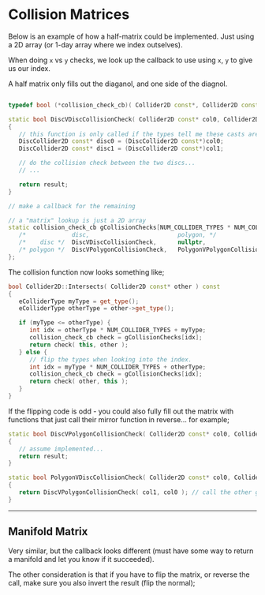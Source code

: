 
Collision Matrices
======

Below is an example of how a half-matrix could be implemented.  Just using a 2D array (or 1-day array where we index outselves).

When doing `x` vs `y` checks, we look up the callback to use using `x`, `y` to give us our index. 

A half matrix only fills out the diaganol, and one side of the diagnol.

```cpp

typedef bool (*collision_check_cb)( Collider2D const*, Collider2D const* ); 

static bool DiscVDiscCollisionCheck( Collider2D const* col0, Collider2D* const* col1 )
{
   // this function is only called if the types tell me these casts are safe - so no need to a dynamic cast or type checks here.
   DiscCollider2D const* disc0 = (DiscCollider2D const*)col0; 
   DiscCollider2D const* disc1 = (DiscCollider2D const*)col1; 

   // do the collision check between the two discs...
   // ...

   return result; 
}

// make a callback for the remaining 

// a "matrix" lookup is just a 2D array
static collision_check_cb gCollisionChecks[NUM_COLLIDER_TYPES * NUM_COLLIDER_TYPES] = {
   /*             disc,                         polygon, */
   /*    disc */  DiscVDiscCollisionCheck,      nullptr, 
   /* polygon */  DiscVPolygonCollisionCheck,   PolygonVPolygonCollisionCheck
};

```

The collision function now looks something like; 

```cpp
bool Collider2D::Intersects( Collider2D const* other ) const 
{
   eColliderType myType = get_type();
   eColliderType otherType = other->get_type();

   if (myType <= otherType) {
      int idx = otherType * NUM_COLLIDER_TYPES + myType; 
      collision_check_cb check = gCollisionChecks[idx]; 
      return check( this, other ); 
   } else {
      // flip the types when looking into the index.
      int idx = myType * NUM_COLLIDER_TYPES + otherType; 
      collision_check_cb check = gCollisionChecks[idx]; 
      return check( other, this ); 
   }
}
```


If the flipping code is odd - you could also fully fill out the matrix with functions that just call their mirror function in reverse... for example;

```cpp
static bool DiscVPolygonCollisionCheck( Collider2D const* col0, Collider2D* const* col1 )
{
   // assume implemented...
   return result; 
}

static bool PolygonVDiscCollisionCheck( Collider2D const* col0, Collider2D* const* col1 )
{
   return DiscVPolygonCollisionCheck( col1, col0 ); // call the other guy, but flip the parameters
}
```

------

## Manifold Matrix
Very similar, but the callback looks different (must have some way to return a manifold and let you know if it succeeded). 

The other consideration is that if you have to flip the matrix, or reverse the call, make sure you also invert the result (flip the normal); 
